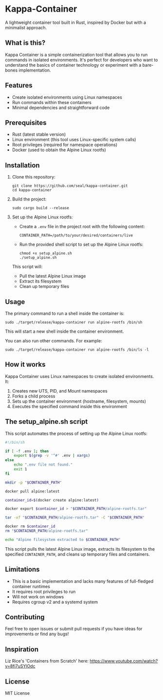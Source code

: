 # Kappa-Container

A lightweight container tool built in Rust, inspired by Docker but with a minimalist approach.

## What is this?

Kappa Container is a simple containerization tool that allows you to run commands in isolated environments. It's perfect for developers who want to understand the basics of container technology or experiment with a bare-bones implementation.

## Features

- Create isolated environments using Linux namespaces
- Run commands within these containers
- Minimal dependencies and straightforward code

## Prerequisites

- Rust (latest stable version)
- Linux environment (this tool uses Linux-specific system calls)
- Root privileges (required for namespace operations)
- Docker (used to obtain the Alpine Linux rootfs)

## Installation

1. Clone this repository:
   ```
   git clone https://github.com/seal/kappa-container.git
   cd kappa-container
   ```

2. Build the project:
   ```
   sudo cargo build --release
   ```

3. Set up the Alpine Linux rootfs:
   - Create a `.env` file in the project root with the following content:
     ```
     CONTAINER_PATH=/path/to/your/desired/containers/live
     ```
   - Run the provided shell script to set up the Alpine Linux rootfs:
     ```
     chmod +x setup_alpine.sh
     ./setup_alpine.sh
     ```

   This script will:
   - Pull the latest Alpine Linux image
   - Extract its filesystem
   - Clean up temporary files

## Usage

The primary command to run a shell inside the container is:

```
sudo ./target/release/kappa-container run alpine-rootfs /bin/sh
```

This will start a new shell inside the container environment.

You can also run other commands. For example:

```
sudo ./target/release/kappa-container run alpine-rootfs /bin/ls -l 
```

## How it works

Kappa Container uses Linux namespaces to create isolated environments. It:

1. Creates new UTS, PID, and Mount namespaces
2. Forks a child process
3. Sets up the container environment (hostname, filesystem, mounts)
4. Executes the specified command inside this environment

## The setup_alpine.sh script

This script automates the process of setting up the Alpine Linux rootfs:

```bash
#!/bin/sh

if [ -f .env ]; then
    export $(grep -v '^#' .env | xargs)
else
    echo ".env file not found."
    exit 1
fi

mkdir -p "$CONTAINER_PATH"

docker pull alpine:latest

container_id=$(docker create alpine:latest)

docker export $container_id > "$CONTAINER_PATH/alpine-rootfs.tar"

tar -xf "$CONTAINER_PATH/alpine-rootfs.tar" -C "$CONTAINER_PATH"

docker rm $container_id
rm "$CONTAINER_PATH/alpine-rootfs.tar"

echo "Alpine filesystem extracted to $CONTAINER_PATH"
```

This script pulls the latest Alpine Linux image, extracts its filesystem to the specified `CONTAINER_PATH`, and cleans up temporary files and containers.

## Limitations

- This is a basic implementation and lacks many features of full-fledged container runtimes
- It requires root privileges to run
- Will not work on windows
- Requires cgroup v2 and a systemd system

## Contributing

Feel free to open issues or submit pull requests if you have ideas for improvements or find any bugs!

## Inspiration 

Liz Rice's 'Containers from Scratch' here:
https://www.youtube.com/watch?v=8fi7uSYlOdc
## License

MIT License 

